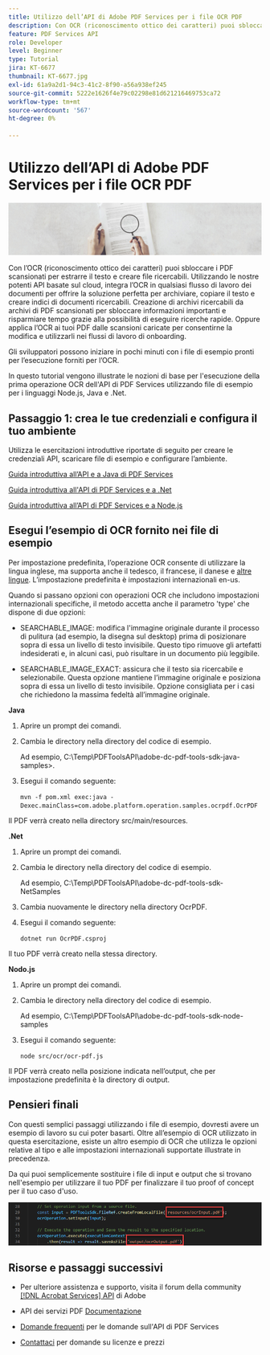 ```yaml
---
title: Utilizzo dell’API di Adobe PDF Services per i file OCR PDF
description: Con OCR (riconoscimento ottico dei caratteri) puoi sbloccare i PDF scansionati per estrarre il testo e creare file ricercabili
feature: PDF Services API
role: Developer
level: Beginner
type: Tutorial
jira: KT-6677
thumbnail: KT-6677.jpg
exl-id: 61a9a2d1-94c3-41c2-8f90-a56a938ef245
source-git-commit: 5222e1626f4e79c02298e81d621216469753ca72
workflow-type: tm+mt
source-wordcount: '567'
ht-degree: 0%

---
```


# Utilizzo dell’API di Adobe PDF Services per i file OCR PDF

![Crea immagine PDF Hero](assets/OCR_hero.jpg)

Con l’OCR (riconoscimento ottico dei caratteri) puoi sbloccare i PDF scansionati per estrarre il testo e creare file ricercabili. Utilizzando le nostre potenti API basate sul cloud, integra l’OCR in qualsiasi flusso di lavoro dei documenti per offrire la soluzione perfetta per archiviare, copiare il testo e creare indici di documenti ricercabili. Creazione di archivi ricercabili da archivi di PDF scansionati per sbloccare informazioni importanti e risparmiare tempo grazie alla possibilità di eseguire ricerche rapide. Oppure applica l’OCR ai tuoi PDF dalle scansioni caricate per consentirne la modifica e utilizzarli nei flussi di lavoro di onboarding.

Gli sviluppatori possono iniziare in pochi minuti con i file di esempio pronti per l’esecuzione forniti per l’OCR.

In questo tutorial vengono illustrate le nozioni di base per l&#39;esecuzione della prima operazione OCR dell&#39;API di PDF Services utilizzando file di esempio per i linguaggi Node.js, Java e .Net.

## Passaggio 1: crea le tue credenziali e configura il tuo ambiente

Utilizza le esercitazioni introduttive riportate di seguito per creare le credenziali API, scaricare file di esempio e configurare l’ambiente.

[Guida introduttiva all’API e a Java di PDF Services](gettingstartedjava.md)

[Guida introduttiva all&#39;API di PDF Services e a .Net](gettingstartednet.md)

[Guida introduttiva all’API di PDF Services e a Node.js](createpdffromhtml.md)

## Esegui l’esempio di OCR fornito nei file di esempio

Per impostazione predefinita, l’operazione OCR consente di utilizzare la lingua inglese, ma supporta anche il tedesco, il francese, il danese e [altre lingue](https://opensource.adobe.com/pdftools-sdk-docs/release/latest/howtos.html#ocr-with-explicit-language). L’impostazione predefinita è impostazioni internazionali en-us.

Quando si passano opzioni con operazioni OCR che includono impostazioni internazionali specifiche, il metodo accetta anche il parametro &#39;type&#39; che dispone di due opzioni:

* SEARCHABLE_IMAGE: modifica l&#39;immagine originale durante il processo di pulitura (ad esempio, la disegna sul desktop) prima di posizionare sopra di essa un livello di testo invisibile. Questo tipo rimuove gli artefatti indesiderati e, in alcuni casi, può risultare in un documento più leggibile.

* SEARCHABLE_IMAGE_EXACT: assicura che il testo sia ricercabile e selezionabile. Questa opzione mantiene l’immagine originale e posiziona sopra di essa un livello di testo invisibile. Opzione consigliata per i casi che richiedono la massima fedeltà all’immagine originale.

**Java**

1. Aprire un prompt dei comandi.

1. Cambia le directory nella directory del codice di esempio.

   Ad esempio, C:\Temp\PDFToolsAPI\adobe-dc-pdf-tools-sdk-java-samples>.

1. Esegui il comando seguente:

   `mvn -f pom.xml exec:java -Dexec.mainClass=com.adobe.platform.operation.samples.ocrpdf.OcrPDF`

Il PDF verrà creato nella directory src/main/resources.

**.Net**

1. Aprire un prompt dei comandi.

1. Cambia le directory nella directory del codice di esempio.

   Ad esempio, C:\Temp\PDFToolsAPI\adobe-dc-pdf-tools-sdk-NetSamples

1. Cambia nuovamente le directory nella directory OcrPDF.

1. Esegui il comando seguente:

   `dotnet run OcrPDF.csproj`

Il tuo PDF verrà creato nella stessa directory.

**Nodo.js**

1. Aprire un prompt dei comandi.

1. Cambia le directory nella directory del codice di esempio.

   Ad esempio, C:\Temp\PDFToolsAPI\adobe-dc-pdf-tools-sdk-node-samples

1. Esegui il comando seguente:

   `node src/ocr/ocr-pdf.js`

Il PDF verrà creato nella posizione indicata nell’output, che per impostazione predefinita è la directory di output.

## Pensieri finali

Con questi semplici passaggi utilizzando i file di esempio, dovresti avere un esempio di lavoro su cui poter basarti. Oltre all’esempio di OCR utilizzato in questa esercitazione, esiste un altro esempio di OCR che utilizza le opzioni relative al tipo e alle impostazioni internazionali supportate illustrate in precedenza.

Da qui puoi semplicemente sostituire i file di input e output che si trovano nell&#39;esempio per utilizzare il tuo PDF per finalizzare il tuo proof of concept per il tuo caso d&#39;uso.

![Prova di concetto](assets/OCR_poc.png)

## Risorse e passaggi successivi

* Per ulteriore assistenza e supporto, visita il forum della community [[!DNL Acrobat Services] API](https://community.adobe.com/t5/document-cloud-sdk/bd-p/Document-Cloud-SDK?page=1&amp;sort=latest_replies&amp;filter=all) di Adobe

* API dei servizi PDF [Documentazione](https://www.adobe.com/go/pdftoolsapi_doc)

* [Domande frequenti](https://community.adobe.com/t5/document-cloud-sdk/faq-for-document-services-pdf-tools-api/m-p/10726197) per le domande sull&#39;API di PDF Services

* [Contattaci](https://www.adobe.com/go/pdftoolsapi_requestform) per domande su licenze e prezzi
